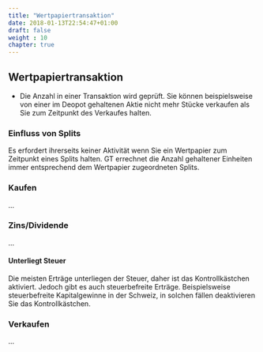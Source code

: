 ```yaml
---
title: "Wertpapiertransaktion"
date: 2018-01-13T22:54:47+01:00
draft: false
weight : 10
chapter: true
---
```

## Wertpapiertransaktion
- Die Anzahl in einer Transaktion wird geprüft. Sie können beispielsweise von einer im Deopot gehaltenen Aktie nicht mehr Stücke verkaufen als Sie zum Zeitpunkt des Verkaufes halten.

### Einfluss von Splits
Es erfordert ihrerseits keiner Aktivität wenn Sie ein Wertpapier zum Zeitpunkt eines Splits halten. GT errechnet die Anzahl gehaltener Einheiten immer entsprechend dem Wertpapier zugeordneten Splits.
### Kaufen
...
### Zins/Dividende
...

#### Unterliegt Steuer
Die meisten Erträge unterliegen der Steuer, daher ist das Kontrollkästchen aktiviert. Jedoch gibt es auch steuerbefreite Erträge. Beispielsweise steuerbefreite Kapitalgewinne in der Schweiz, in solchen fällen deaktivieren Sie das Kontrollkästchen.
### Verkaufen
...
